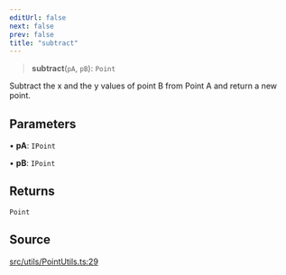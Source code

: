 ```yaml
---
editUrl: false
next: false
prev: false
title: "subtract"
---
```


> **subtract**(`pA`, `pB`): `Point`

Subtract the x and the y values of point B from Point A and return a new point.

## Parameters

• **pA**: `IPoint`

• **pB**: `IPoint`

## Returns

`Point`

## Source

[src/utils/PointUtils.ts:29](https://github.com/relishinc/dill-pixel/blob/c79d8e8552aaa0f13a29535c819ae67d025b4669/src/utils/PointUtils.ts#L29)

